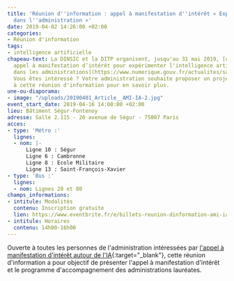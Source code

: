 ```yaml
---
title: 'Réunion d''information : appel à manifestation d''intérêt « Expérimenter l''IA
  dans l''administration »'
date: 2019-04-02 14:26:00 +02:00
categories:
- Réunion d'information
tags:
- intelligence artificielle
chapeau-text: La DINSIC et la DITP organisent, jusqu'au 31 mai 2019, [un deuxième
  appel à manifestation d’intérêt pour expérimenter l'intelligence artificielle (IA)
  dans les administrations](https://www.numerique.gouv.fr/actualites/saison-2-intelligence-artificielle-administrations-proposez-vos-projets-experimentations/){:target="_blank"}.
  Vous êtes intéressé ? Votre administration souhaite proposer un projet ? Participez
  à cette réunion d'information pour en savoir plus.
une-ou-diaporama:
- image: "/uploads/20190401_Article__AMI-IA-2.jpg"
event_start_date: 2019-04-16 14:00:00 +02:00
lieu: Bâtiment Ségur-Fontenoy
adresse: Salle 2.115 - 20 avenue de Ségur - 75007 Paris
acces:
- type: 'Métro :'
  lignes:
  - nom: |-
      Ligne 10 : Ségur
      Ligne 6 : Cambronne
      Ligne 8 : Ecole Militaire
      Ligne 13 : Saint-François-Xavier
- type: 'Bus :'
  lignes:
  - nom: Lignes 28 et 80
champs_informations:
- intitule: Modalités
  contenu: Inscription gratuite
  lien: https://www.eventbrite.fr/e/billets-reunion-dinformation-ami-ia-experimenter-lia-dans-ladministration-59687455787
- intitule: Horaires
  contenu: 14h00-16h00
---
```


Ouverte à toutes les personnes de l'administration intéressées par [l'appel à manifestation d'intérêt autour de l'IA](https://www.numerique.gouv.fr/actualites/saison-2-intelligence-artificielle-administrations-proposez-vos-projets-experimentations/){:target="_blank"}, cette réunion d'information a pour objectif de présenter l'appel à manifestation d'intérêt et le programme d'accompagnement des administrations lauréates.